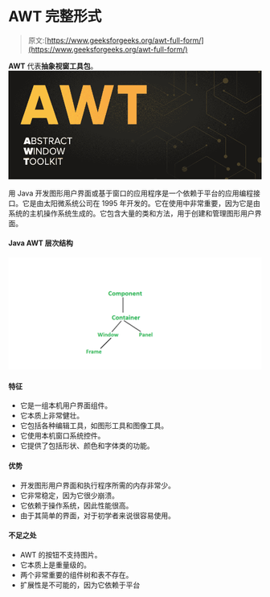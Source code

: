 # AWT 完整形式

> 原文:[https://www.geeksforgeeks.org/awt-full-form/](https://www.geeksforgeeks.org/awt-full-form/)

**AWT** 代表**抽象视窗工具包**。
![](img/8335f7a9f602a9a61e111fbda3706a30.png)

用 Java 开发图形用户界面或基于窗口的应用程序是一个依赖于平台的应用编程接口。它是由太阳微系统公司在 1995 年开发的。它在使用中非常重要，因为它是由系统的主机操作系统生成的。它包含大量的类和方法，用于创建和管理图形用户界面。

#### Java AWT 层次结构

![](img/0450611e3d345fd8159a0dbf6a5090b0.png)

#### 特征

*   它是一组本机用户界面组件。
*   它本质上非常健壮。
*   它包括各种编辑工具，如图形工具和图像工具。
*   它使用本机窗口系统控件。
*   它提供了包括形状、颜色和字体类的功能。

#### 优势

*   开发图形用户界面和执行程序所需的内存非常少。
*   它非常稳定，因为它很少崩溃。
*   它依赖于操作系统，因此性能很高。
*   由于其简单的界面，对于初学者来说很容易使用。

#### 不足之处

*   AWT 的按钮不支持图片。
*   它本质上是重量级的。
*   两个非常重要的组件树和表不存在。
*   扩展性是不可能的，因为它依赖于平台